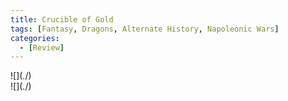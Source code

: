 ```yaml
---
title: Crucible of Gold
tags: [Fantasy, Dragons, Alternate History, Napoleonic Wars]
categories:
  - [Review]
---
```

<!-- more --><div class="embedded-image-left">![](./)</div><div class="embedded-image-right">![](./)</div>

